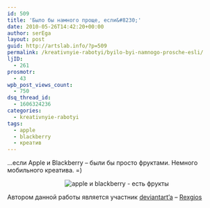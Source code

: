 ```yaml
---
id: 509
title: 'Было бы намного проще, если&#8230;'
date: 2010-05-26T14:42:20+00:00
author: serEga
layout: post
guid: http://artslab.info/?p=509
permalink: /kreativnyie-rabotyi/byilo-byi-namnogo-prosche-esli/
ljID:
  - 261
prosmotr:
  - 43
wpb_post_views_count:
  - 750
dsq_thread_id:
  - 1606324236
categories:
  - kreativnyie-rabotyi
tags:
  - apple
  - blackberry
  - креатив
---
```

&#8230;если Apple и Blackberry &#8211; были бы просто фруктами. Немного мобильного креатива. =)

<center>
  <img src="http://googledrive.com/host/0B9lHVSSSdxdxd0hjdUdmRzY3Tjg/appleblackberry.jpg" alt="apple и blackberry - есть фрукты" />
</center>

Автором данной работы является участник <a href="http://rexgios.deviantart.com/#/d2kd6yj" target="_blank">deviantart&#8217;a</a> &#8211; <a href="http://rexgios.deviantart.com/" target="_blank">Rexgios</a>